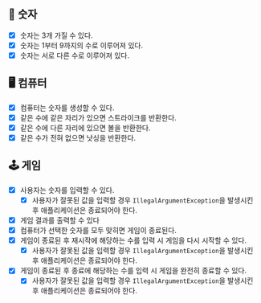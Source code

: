 ## 🔢 숫자

- [x] 숫자는 3개 가질 수 있다.
- [x] 숫자는 1부터 9까지의 수로 이루어져 있다.
- [x] 숫자는 서로 다른 수로 이루어져 있다.

## 🖥 컴퓨터

- [x] 컴퓨터는 숫자를 생성할 수 있다.
- [x] 같은 수에 같은 자리가 있으면 스트라이크를 반환한다.
- [x] 같은 수에 다른 자리에 있으면 볼을 반환한다.
- [x] 같은 수가 전혀 없으면 낫싱을 반환한다.

## 🕹 게임

- [x] 사용자는 숫자를 입력할 수 있다.
    - [x] 사용자가 잘못된 값을 입력할 경우 `IllegalArgumentException`을 발생시킨 후 애플리케이션은 종료되어야 한다.
- [x] 게임 결과를 출력할 수 있다
- [x] 컴퓨터가 선택한 숫자를 모두 맞히면 게임이 종료된다.
- [x] 게임이 종료된 후 재시작에 해당하는 수를 입력 시 게임을 다시 시작할 수 있다.
    - [x] 사용자가 잘못된 값을 입력할 경우 `IllegalArgumentException`을 발생시킨 후 애플리케이션은 종료되어야 한다.
- [x] 게임이 종료된 후 종료에 해당하는 수를 입력 시 게임을 완전히 종료할 수 있다.
    - [x] 사용자가 잘못된 값을 입력할 경우 `IllegalArgumentException`을 발생시킨 후 애플리케이션은 종료되어야 한다.
